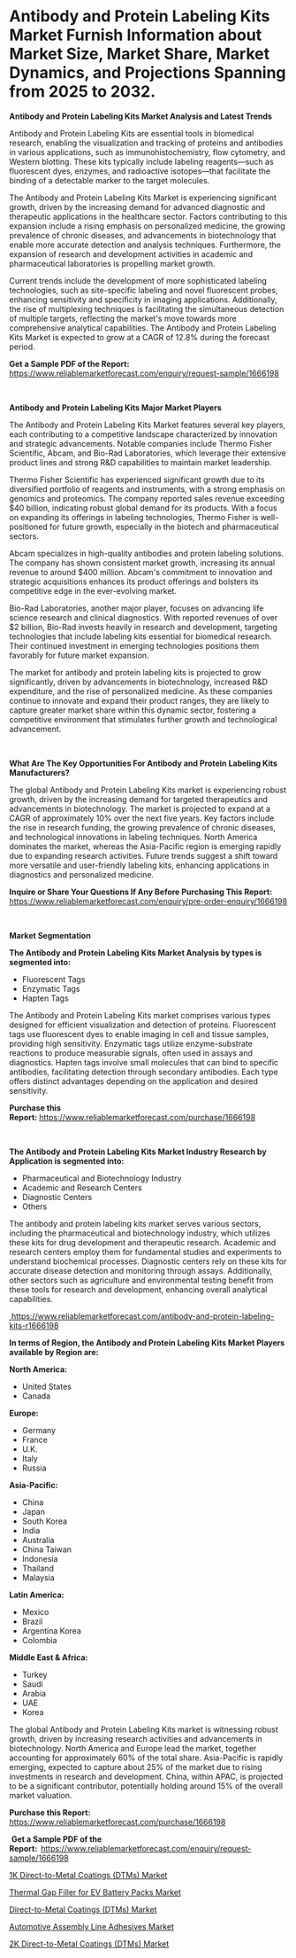<p><h1>Antibody and Protein Labeling Kits Market Furnish Information about Market Size, Market Share, Market Dynamics, and Projections Spanning from 2025 to 2032.</h1></p><p><strong>Antibody and Protein Labeling Kits Market Analysis and Latest Trends</strong></p>
<p><p>Antibody and Protein Labeling Kits are essential tools in biomedical research, enabling the visualization and tracking of proteins and antibodies in various applications, such as immunohistochemistry, flow cytometry, and Western blotting. These kits typically include labeling reagents—such as fluorescent dyes, enzymes, and radioactive isotopes—that facilitate the binding of a detectable marker to the target molecules.</p><p>The Antibody and Protein Labeling Kits Market is experiencing significant growth, driven by the increasing demand for advanced diagnostic and therapeutic applications in the healthcare sector. Factors contributing to this expansion include a rising emphasis on personalized medicine, the growing prevalence of chronic diseases, and advancements in biotechnology that enable more accurate detection and analysis techniques. Furthermore, the expansion of research and development activities in academic and pharmaceutical laboratories is propelling market growth.</p><p>Current trends include the development of more sophisticated labeling technologies, such as site-specific labeling and novel fluorescent probes, enhancing sensitivity and specificity in imaging applications. Additionally, the rise of multiplexing techniques is facilitating the simultaneous detection of multiple targets, reflecting the market's move towards more comprehensive analytical capabilities. The Antibody and Protein Labeling Kits Market is expected to grow at a CAGR of 12.8% during the forecast period.</p></p>
<p><strong>Get a Sample PDF of the Report:&nbsp;</strong> <a href="https://www.reliablemarketforecast.com/enquiry/request-sample/1666198?utm_campaign=1169&utm_medium=2&utm_source=Github&utm_content=ia&utm_term=02042025&utm_id=antibody-and-protein-labeling-kits">https://www.reliablemarketforecast.com/enquiry/request-sample/1666198</a></p>
<p>&nbsp;</p>
<p><strong>Antibody and Protein Labeling Kits Major Market Players</strong></p>
<p><p>The Antibody and Protein Labeling Kits Market features several key players, each contributing to a competitive landscape characterized by innovation and strategic advancements. Notable companies include Thermo Fisher Scientific, Abcam, and Bio-Rad Laboratories, which leverage their extensive product lines and strong R&D capabilities to maintain market leadership. </p><p>Thermo Fisher Scientific has experienced significant growth due to its diversified portfolio of reagents and instruments, with a strong emphasis on genomics and proteomics. The company reported sales revenue exceeding $40 billion, indicating robust global demand for its products. With a focus on expanding its offerings in labeling technologies, Thermo Fisher is well-positioned for future growth, especially in the biotech and pharmaceutical sectors.</p><p>Abcam specializes in high-quality antibodies and protein labeling solutions. The company has shown consistent market growth, increasing its annual revenue to around $400 million. Abcam's commitment to innovation and strategic acquisitions enhances its product offerings and bolsters its competitive edge in the ever-evolving market.</p><p>Bio-Rad Laboratories, another major player, focuses on advancing life science research and clinical diagnostics. With reported revenues of over $2 billion, Bio-Rad invests heavily in research and development, targeting technologies that include labeling kits essential for biomedical research. Their continued investment in emerging technologies positions them favorably for future market expansion.</p><p>The market for antibody and protein labeling kits is projected to grow significantly, driven by advancements in biotechnology, increased R&D expenditure, and the rise of personalized medicine. As these companies continue to innovate and expand their product ranges, they are likely to capture greater market share within this dynamic sector, fostering a competitive environment that stimulates further growth and technological advancement.</p></p>
<p>&nbsp;</p>
<p><strong>What Are The Key Opportunities For Antibody and Protein Labeling Kits Manufacturers?</strong></p>
<p><p>The global Antibody and Protein Labeling Kits market is experiencing robust growth, driven by the increasing demand for targeted therapeutics and advancements in biotechnology. The market is projected to expand at a CAGR of approximately 10% over the next five years. Key factors include the rise in research funding, the growing prevalence of chronic diseases, and technological innovations in labeling techniques. North America dominates the market, whereas the Asia-Pacific region is emerging rapidly due to expanding research activities. Future trends suggest a shift toward more versatile and user-friendly labeling kits, enhancing applications in diagnostics and personalized medicine.</p></p>
<p><strong>Inquire or Share Your Questions If Any Before Purchasing This Report:</strong> <a href="https://www.reliablemarketforecast.com/enquiry/pre-order-enquiry/1666198?utm_campaign=1169&utm_medium=2&utm_source=Github&utm_content=ia&utm_term=02042025&utm_id=antibody-and-protein-labeling-kits">https://www.reliablemarketforecast.com/enquiry/pre-order-enquiry/1666198</a></p>
<p>&nbsp;</p>
<p><strong>Market Segmentation</strong></p>
<p><strong>The Antibody and Protein Labeling Kits Market Analysis by types is segmented into:</strong></p>
<p><ul><li>Fluorescent Tags</li><li>Enzymatic Tags</li><li>Hapten Tags</li></ul></p>
<p><p>The Antibody and Protein Labeling Kits market comprises various types designed for efficient visualization and detection of proteins. Fluorescent tags use fluorescent dyes to enable imaging in cell and tissue samples, providing high sensitivity. Enzymatic tags utilize enzyme-substrate reactions to produce measurable signals, often used in assays and diagnostics. Hapten tags involve small molecules that can bind to specific antibodies, facilitating detection through secondary antibodies. Each type offers distinct advantages depending on the application and desired sensitivity.</p></p>
<p><strong>Purchase this Report:&nbsp;</strong><a href="https://www.reliablemarketforecast.com/purchase/1666198?utm_campaign=1169&utm_medium=2&utm_source=Github&utm_content=ia&utm_term=02042025&utm_id=antibody-and-protein-labeling-kits">https://www.reliablemarketforecast.com/purchase/1666198</a></p>
<p>&nbsp;</p>
<p><strong>The Antibody and Protein Labeling Kits Market Industry Research by Application is segmented into:</strong></p>
<p><ul><li>Pharmaceutical and Biotechnology Industry</li><li>Academic and Research Centers</li><li>Diagnostic Centers</li><li>Others</li></ul></p>
<p><p>The antibody and protein labeling kits market serves various sectors, including the pharmaceutical and biotechnology industry, which utilizes these kits for drug development and therapeutic research. Academic and research centers employ them for fundamental studies and experiments to understand biochemical processes. Diagnostic centers rely on these kits for accurate disease detection and monitoring through assays. Additionally, other sectors such as agriculture and environmental testing benefit from these tools for research and development, enhancing overall analytical capabilities.</p></p>
<p><a href="https://www.reliablemarketforecast.com/antibody-and-protein-labeling-kits-r1666198?utm_campaign=1169&utm_medium=2&utm_source=Github&utm_content=ia&utm_term=02042025&utm_id=antibody-and-protein-labeling-kits">&nbsp;https://www.reliablemarketforecast.com/antibody-and-protein-labeling-kits-r1666198</a></p>
<p><strong>In terms of Region, the Antibody and Protein Labeling Kits Market Players available by Region are:</strong></p>
<p>
    <p> <strong> North America: </strong>
        <ul>
            <li>United States</li>
            <li>Canada</li>
        </ul>
        </p> 
    <p> <strong> Europe: </strong>
        <ul>
            <li>Germany</li>
            <li>France</li>
            <li>U.K.</li>
            <li>Italy</li>
            <li>Russia</li>
        </ul>
        </p> 
    <p> <strong> Asia-Pacific: </strong>
        <ul>
            <li>China</li>
            <li>Japan</li>
            <li>South Korea</li>
            <li>India</li>
            <li>Australia</li>
            <li>China Taiwan</li>
            <li>Indonesia</li>
            <li>Thailand</li>
            <li>Malaysia</li>
        </ul>
        </p> 
    <p> <strong> Latin America: </strong>
        <ul>
            <li>Mexico</li>
            <li>Brazil</li>
            <li>Argentina Korea</li>
            <li>Colombia</li>
        </ul>
        </p> 
    <p> <strong> Middle East & Africa: </strong>
        <ul>
            <li>Turkey</li>
            <li>Saudi</li>
            <li>Arabia</li>
            <li>UAE</li>
            <li>Korea</li>
        </ul>
    </p>
    </p>
<p><p>The global Antibody and Protein Labeling Kits market is witnessing robust growth, driven by increasing research activities and advancements in biotechnology. North America and Europe lead the market, together accounting for approximately 60% of the total share. Asia-Pacific is rapidly emerging, expected to capture about 25% of the market due to rising investments in research and development. China, within APAC, is projected to be a significant contributor, potentially holding around 15% of the overall market valuation.</p></p>
<p><strong>Purchase this Report: </strong><a href="https://www.reliablemarketforecast.com/purchase/1666198?utm_campaign=1169&utm_medium=2&utm_source=Github&utm_content=ia&utm_term=02042025&utm_id=antibody-and-protein-labeling-kits">https://www.reliablemarketforecast.com/purchase/1666198</a></p>
<p>&nbsp;<strong>Get a Sample PDF of the Report:&nbsp;&nbsp;</strong><a href="https://www.reliablemarketforecast.com/enquiry/request-sample/1666198?utm_campaign=1169&utm_medium=2&utm_source=Github&utm_content=ia&utm_term=02042025&utm_id=antibody-and-protein-labeling-kits">https://www.reliablemarketforecast.com/enquiry/request-sample/1666198</a></p>
<p><strong></strong></p>
<p><p><a href="https://github.com/enieyfabius/Market-Research-Report-List-1/blob/main/1k-direct-to-metal-coatings-dtms-market.md?utm_campaign=1169&utm_medium=2&utm_source=Github&utm_content=ia&utm_term=02042025&utm_id=antibody-and-protein-labeling-kits">1K Direct-to-Metal Coatings (DTMs) Market</a></p><p><a href="https://github.com/lontohhikma/Market-Research-Report-List-1/blob/main/thermal-gap-filler-for-ev-battery-packs-market.md?utm_campaign=1169&utm_medium=2&utm_source=Github&utm_content=ia&utm_term=02042025&utm_id=antibody-and-protein-labeling-kits">Thermal Gap Filler for EV Battery Packs Market</a></p><p><a href="https://github.com/payareganiou/Market-Research-Report-List-1/blob/main/direct-to-metal-coatings-dtms-market.md?utm_campaign=1169&utm_medium=2&utm_source=Github&utm_content=ia&utm_term=02042025&utm_id=antibody-and-protein-labeling-kits">Direct-to-Metal Coatings (DTMs) Market</a></p><p><a href="https://github.com/steegeneat/Market-Research-Report-List-1/blob/main/automotive-assembly-line-adhesives-market.md?utm_campaign=1169&utm_medium=2&utm_source=Github&utm_content=ia&utm_term=02042025&utm_id=antibody-and-protein-labeling-kits">Automotive Assembly Line Adhesives Market</a></p><p><a href="https://github.com/milievkulov/Market-Research-Report-List-1/blob/main/2k-direct-to-metal-coatings-dtms-market.md?utm_campaign=1169&utm_medium=2&utm_source=Github&utm_content=ia&utm_term=02042025&utm_id=antibody-and-protein-labeling-kits">2K Direct-to-Metal Coatings (DTMs) Market</a></p></p>